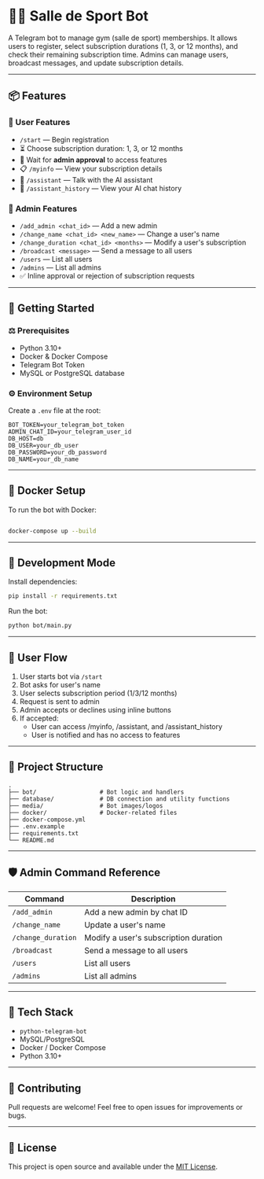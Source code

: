 # 🏋️‍♂️ Salle de Sport Bot

A Telegram bot to manage gym (salle de sport) memberships. It allows users to register, select subscription durations (1, 3, or 12 months), and check their remaining subscription time. Admins can manage users, broadcast messages, and update subscription details.

---

## 📦 Features

### 👤 User Features

- `/start` — Begin registration
- ⏳ Choose subscription duration: 1, 3, or 12 months
- 🔐 Wait for **admin approval** to access features
- 📋 `/myinfo` — View your subscription details
- 🤖 `/assistant` — Talk with the AI assistant
- 🧠 `/assistant_history` — View your AI chat history

### 🔧 Admin Features

- `/add_admin <chat_id>` — Add a new admin
- `/change_name <chat_id> <new_name>` — Change a user's name
- `/change_duration <chat_id> <months>` — Modify a user's subscription
- `/broadcast <message>` — Send a message to all users
- `/users` — List all users
- `/admins` — List all admins
- ✅ Inline approval or rejection of subscription requests

---

## 🚀 Getting Started

### ⚖️ Prerequisites

* Python 3.10+
* Docker & Docker Compose
* Telegram Bot Token
* MySQL or PostgreSQL database

### ⚙️ Environment Setup

Create a `.env` file at the root:

```env
BOT_TOKEN=your_telegram_bot_token
ADMIN_CHAT_ID=your_telegram_user_id
DB_HOST=db
DB_USER=your_db_user
DB_PASSWORD=your_db_password
DB_NAME=your_db_name
```

---

## 🐳 Docker Setup

To run the bot with Docker:

```bash

docker-compose up --build
```

---

## 🧪 Development Mode

Install dependencies:

```bash
pip install -r requirements.txt
```

Run the bot:

```bash
python bot/main.py
```

---

## 👥 User Flow

1. User starts bot via `/start`
2. Bot asks for user's name
3. User selects subscription period (1/3/12 months)
4. Request is sent to admin
5. Admin accepts or declines using inline buttons
6. If accepted:
     - User can access /myinfo, /assistant, and /assistant_history
     - User is notified and has no access to features





---

## 📂 Project Structure

```
.
├── bot/                  # Bot logic and handlers
├── database/             # DB connection and utility functions
├── media/                # Bot images/logos
├── docker/               # Docker-related files
├── docker-compose.yml
├── .env.example
├── requirements.txt
└── README.md
```

---

## 🛡 Admin Command Reference

| Command            | Description                           |
| ------------------ | ------------------------------------- |
| `/add_admin`       | Add a new admin by chat ID            |
| `/change_name`     | Update a user's name                  |
| `/change_duration` | Modify a user's subscription duration |
| `/broadcast`       | Send a message to all users           |
| `/users`           | List all users                        |
| `/admins`          | List all admins                       |

---

## 🧐 Tech Stack

* `python-telegram-bot`
* MySQL/PostgreSQL
* Docker / Docker Compose
* Python 3.10+

---

## 🤝 Contributing

Pull requests are welcome! Feel free to open issues for improvements or bugs.

---

## 📄 License

This project is open source and available under the [MIT License](LICENSE).
